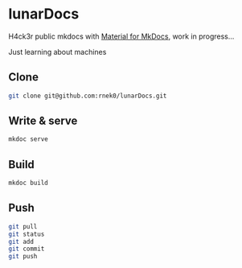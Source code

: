 # lunarDocs

H4ck3r public mkdocs with [Material for MkDocs](https://squidfunk.github.io/mkdocs-material/), work in progress...

Just learning about machines

## Clone

```bash
git clone git@github.com:rnek0/lunarDocs.git
```

## Write & serve

```bash
mkdoc serve
```

## Build

```bash
mkdoc build
```

## Push

```bash
git pull
git status
git add
git commit
git push
```